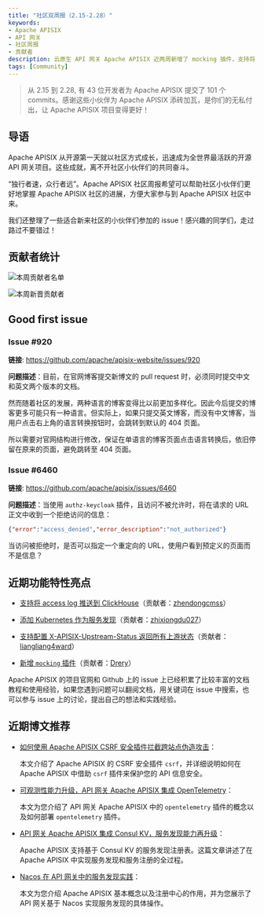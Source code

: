 ```yaml
---
title: "社区双周报（2.15-2.28）"
keywords: 
- Apache APISIX
- API 网关
- 社区周报
- 贡献者
description: 云原生 API 网关 Apache APISIX 近两周新增了 mocking 插件，支持将 access log 推送到 ClickHouse，添加 Kubernetes 作为服务发现等功能。
tags: [Community]
---
```


> 从 2.15 到 2.28, 有 43 位开发者为 Apache APISIX 提交了 101 个 commits。感谢这些小伙伴为 Apache APISIX 添砖加瓦，是你们的无私付出，让 Apache APISIX 项目变得更好！

<!--truncate-->

## 导语

Apache APISIX 从开源第一天就以社区方式成长，迅速成为全世界最活跃的开源 API 网关项目。这些成就，离不开社区小伙伴们的共同奋斗。

“独行者速，众行者远”。Apache APISIX 社区周报希望可以帮助社区小伙伴们更好地掌握 Apache APISIX 社区的进展，方便大家参与到 Apache APISIX 社区中来。

我们还整理了一些适合新来社区的小伙伴们参加的 issue！感兴趣的同学们，走过路过不要错过！

## 贡献者统计

![本周贡献者名单](https://static.apiseven.com/202108/1646206544073-3e8b3bc8-b941-447e-af00-fb1273f1cfbf.jpg)

![本周新晋贡献者](https://static.apiseven.com/202108/1646206544057-52a28a3f-7bc5-43be-9f21-5a0cd78a4863.jpg)

## Good first issue

### Issue #920

**链接**: https://github.com/apache/apisix-website/issues/920

**问题描述**：目前，在官网博客提交新博文的 pull request 时，必须同时提交中文和英文两个版本的文档。

然而随着社区的发展，两种语言的博客变得比以前更加多样化。因此今后提交的博客更多可能只有一种语言。但实际上，如果只提交英文博客，而没有中文博客，当用户点击右上角的语言转换按钮时，会跳转到默认的 404 页面。

所以需要对官网结构进行修改，保证在单语言的博客页面点击语言转换后，依旧停留在原来的页面，避免跳转至 404 页面。

### Issue #6460

**链接**: https://github.com/apache/apisix/issues/6460

**问题描述**：当使用 `authz-keycloak` 插件，且访问不被允许时，将在请求的 URL 正文中收到一个拒绝访问的信息：

```Json
{"error":"access_denied","error_description":"not_authorized"}
```

当访问被拒绝时，是否可以指定一个重定向的 URL，使用户看到预定义的页面而不是信息？

## 近期功能特性亮点

- [支持将 access log 推送到 ClickHouse](https://github.com/apache/apisix/pull/6215)（贡献者：[zhendongcmss](https://github.com/zhendongcmss)）

- [添加 Kubernetes 作为服务发现](https://github.com/apache/apisix/pull/4880)（贡献者：[zhixiongdu027](https://github.com/zhixiongdu027)）

- [支持配置 X-APISIX-Upstream-Status 返回所有上游状态](https://github.com/apache/apisix/pull/6392)（贡献者：[liangliang4ward](https://github.com/liangliang4ward)）

- [新增 `mocking` 插件](https://github.com/apache/apisix/pull/5940)（贡献者：[Drery](https://github.com/Drery)）

Apache APISIX 的项目官网和 Github 上的 issue 上已经积累了比较丰富的文档教程和使用经验，如果您遇到问题可以翻阅文档，用关键词在 issue 中搜索，也可以参与 issue 上的讨论，提出自己的想法和实践经验。

## 近期博文推荐

- [如何使用 Apache APISIX CSRF 安全插件拦截跨站点伪造攻击](https://apisix.apache.org/zh/blog/2022/02/23/csrf-api-gateway)：

  本文介绍了 Apache APISIX 的 CSRF 安全插件 `csrf`，并详细说明如何在 Apache APISIX 中借助 `csrf` 插件来保护您的 API 信息安全。

- [可观测性能力升级，API 网关 Apache APISIX 集成 OpenTelemetry](https://apisix.apache.org/zh/blog/2022/02/28/apisix-integration-opentelemetry-plugin)：

  本文为您介绍了 API 网关 Apache APISIX 中的 `opentelemetry` 插件的概念以及如何部署 `opentelemetry` 插件。

- [API 网关 Apache APISIX 集成 Consul KV，服务发现能力再升级](https://apisix.apache.org/zh/blog/2022/02/25/consul-api-gateway)：

  Apache APISIX 支持基于 Consul KV 的服务发现注册表。这篇文章讲述了在 Apache APISIX 中实现服务发现和服务注册的全过程。

- [Nacos 在 API 网关中的服务发现实践](https://apisix.apache.org/zh/blog/2022/02/21/nacos-api-gateway)：

  本文为您介绍 Apache APISIX 基本概念以及注册中心的作用，并为您展示了 API 网关基于 Nacos 实现服务发现的具体操作。
